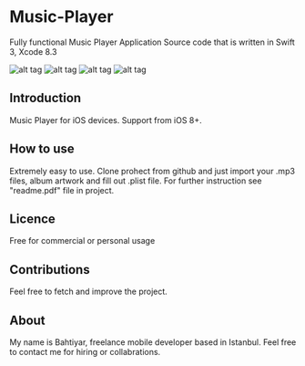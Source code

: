 # Music-Player
Fully functional Music Player Application Source code that is written in Swift 3, Xcode 8.3


 ![alt tag](https://raw.githubusercontent.com/bpolat/Music-Player/master/Music%20Player/screenshot1.png)
 ![alt tag](https://raw.githubusercontent.com/bpolat/Music-Player/master/Music%20Player/screenshot2.png)
 ![alt tag](https://raw.githubusercontent.com/bpolat/Music-Player/master/Music%20Player/screenshot3.png)
 ![alt tag](https://raw.githubusercontent.com/bpolat/Music-Player/master/Music%20Player/screenshot4.png)
 
 
 
 
 Introduction
---------------------------------------------------------
Music Player for iOS devices. Support from iOS 8+.





How to use
----------------------------------------------------------
Extremely easy to use. Clone prohect from github and just import your .mp3 files, album artwork and fill out .plist file. For further instruction see "readme.pdf" file in project.



Licence
-----------------------------------------------------------
Free for commercial or personal usage 



Contributions
-----------------------------------------------------------
Feel free to fetch and improve the project.


About
-----------------------------------------------------------
My name is Bahtiyar, freelance mobile developer based in Istanbul. Feel free to contact me for hiring or collabrations.

